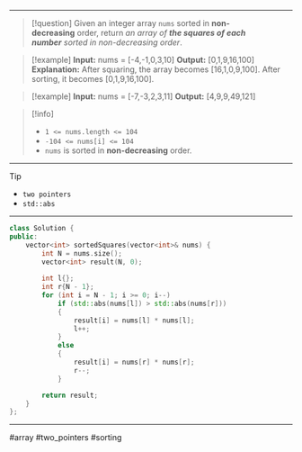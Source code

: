 ___

> [!question] 
> Given an integer array `nums` sorted in **non-decreasing** order, return _an array of **the squares of each number** sorted in non-decreasing order_. 

> [!example] 
> **Input:** nums = [-4,-1,0,3,10]
**Output:** [0,1,9,16,100]
**Explanation:** After squaring, the array becomes [16,1,0,9,100].
After sorting, it becomes [0,1,9,16,100]. 

> [!example] 
> **Input:** nums = [-7,-3,2,3,11]
**Output:** [4,9,9,49,121] 

> [!info] 
> - `1 <= nums.length <= 104`
> - `-104 <= nums[i] <= 104`
> - `nums` is sorted in **non-decreasing** order. 

___

> [!tip] 
> - `two pointers`
> - `std::abs`

___

```cpp
class Solution {
public:
    vector<int> sortedSquares(vector<int>& nums) {
        int N = nums.size();
        vector<int> result(N, 0);
        
        int l{};
        int r{N - 1};
        for (int i = N - 1; i >= 0; i--)
            if (std::abs(nums[l]) > std::abs(nums[r]))
            {
                result[i] = nums[l] * nums[l];
                l++;
            }
            else
            {
                result[i] = nums[r] * nums[r];
                r--;
            }

        return result;
    }
};
```

___

#array #two_pointers #sorting 